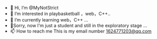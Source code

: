 - 👋 Hi, I’m @MyNotStrict
- 👀 I’m interested in playbasketball ，web，C++..
- 🌱 I’m currently learning web，C++ ...
- 💞️Sorry, now I'm just a student and still in the exploratory stage  ...
- 📫 How to reach me This is my email number 1624771203@qq.com

<!---
MyNotStrict/MyNotStrict is a ✨ special ✨ repository because its `README.md` (this file) appears on your GitHub profile.
You can click the Preview link to take a look at your changes.
--->
